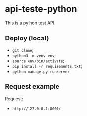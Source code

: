 # api-teste-python

This is a python test API.

## Deploy (local)

- `git clone`;
- `python3 -m venv env`;
- `source env/bin/activate`;
- `pip install -r requirements.txt`;
- `python manage.py runserver`

## Request example

Request:

- `http://127.0.0.1:8000/`